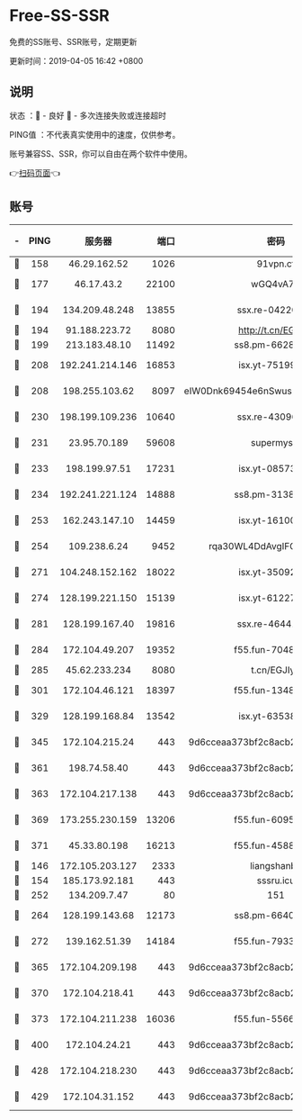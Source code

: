 # Free-SS-SSR

免费的SS账号、SSR账号，定期更新

更新时间：2019-04-05 16:42 +0800

## 说明

状态     ：🙂 - 良好 🙁 - 多次连接失败或连接超时

PING值   ：不代表真实使用中的速度，仅供参考。

账号兼容SS、SSR，你可以自由在两个软件中使用。

👉[扫码页面](https://liesauer.github.io/Free-SS-SSR/)👈

## 账号

|-|PING|服务器|端口|密码|加密方式|区域|
|:----:|:----:|:-----:|-----:|:----:|:----:|:----:|
|🙂|158|46.29.162.52|1026|91vpn.cf|rc4-md5|RU|
|🙂|177|46.17.43.2|22100|wGQ4vA7D|aes-256-gcm|RU|
|🙂|194|134.209.48.248|13855|ssx.re-04220668|aes-256-cfb|US|
|🙂|194|91.188.223.72|8080|http://t.cn/EGJIyrl|rc4-md5|RU|
|🙂|199|213.183.48.10|11492|ss8.pm-66285034|rc4-md5|RU|
|🙂|208|192.241.214.146|16853|isx.yt-75199880|aes-256-cfb|US|
|🙂|208|198.255.103.62|8097|eIW0Dnk69454e6nSwuspv9DmS201tQ0D|aes-256-cfb|US|
|🙂|230|198.199.109.236|10640|ssx.re-43096758|aes-256-cfb|US|
|🙂|231|23.95.70.189|59608|supermyssr|chacha20-ietf|US|
|🙂|233|198.199.97.51|17231|isx.yt-08573999|aes-256-cfb|US|
|🙂|234|192.241.221.124|14888|ss8.pm-31382294|aes-256-cfb|US|
|🙂|253|162.243.147.10|14459|isx.yt-16100711|aes-256-cfb|US|
|🙂|254|109.238.6.24|9452|rqa30WL4DdAvgIFG6Fs3znzTa|aes-256-cfb|FR|
|🙂|271|104.248.152.162|18022|isx.yt-35092114|aes-256-cfb|SG|
|🙂|274|128.199.221.150|15139|isx.yt-61227174|aes-256-cfb|SG|
|🙂|281|128.199.167.40|19816|ssx.re-46441755|aes-256-cfb|SG|
|🙂|284|172.104.49.207|19352|f55.fun-70481610|aes-256-cfb|SG|
|🙂|285|45.62.233.234|8080|t.cn/EGJIyrl|rc4-md5|CA|
|🙂|301|172.104.46.121|18397|f55.fun-13486304|aes-256-cfb|SG|
|🙂|329|128.199.168.84|13542|isx.yt-63538228|aes-256-cfb|SG|
|🙂|345|172.104.215.24|443|9d6cceaa373bf2c8acb22e60b6a58be6|aes-256-cfb|US|
|🙂|361|198.74.58.40|443|9d6cceaa373bf2c8acb22e60b6a58be6|aes-256-cfb|US|
|🙂|363|172.104.217.138|443|9d6cceaa373bf2c8acb22e60b6a58be6|aes-256-cfb|US|
|🙂|369|173.255.230.159|13206|f55.fun-60953753|aes-256-cfb|US|
|🙂|371|45.33.80.198|16213|f55.fun-45880587|aes-256-cfb|US|
|🙂|146|172.105.203.127|2333|liangshanbo|chacha20|JP|
|🙂|154|185.173.92.181|443|sssru.icu|rc4-md5|RU|
|🙂|252|134.209.7.47|80|151|chacha20|US|
|🙂|264|128.199.143.68|12173|ss8.pm-66400443|aes-256-cfb|SG|
|🙂|272|139.162.51.39|14184|f55.fun-79338147|aes-256-cfb|SG|
|🙂|365|172.104.209.198|443|9d6cceaa373bf2c8acb22e60b6a58be6|aes-256-cfb|US|
|🙂|370|172.104.218.41|443|9d6cceaa373bf2c8acb22e60b6a58be6|aes-256-cfb|US|
|🙂|373|172.104.211.238|16036|f55.fun-55663188|aes-256-cfb|US|
|🙂|400|172.104.24.21|443|9d6cceaa373bf2c8acb22e60b6a58be6|aes-256-cfb|US|
|🙂|428|172.104.218.230|443|9d6cceaa373bf2c8acb22e60b6a58be6|aes-256-cfb|US|
|🙂|429|172.104.31.152|443|9d6cceaa373bf2c8acb22e60b6a58be6|aes-256-cfb|US|
